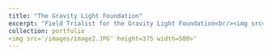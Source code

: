 ```yaml
---
title: "The Gravity Light Foundation"
excerpt: "Field Trialist for the Gravity Light Foundation<br/><img src='/images/image1.JPG' height=375 width=500>"
collection: portfolio
<img src='/images/image2.JPG' height=375 width=500>"
---
```

